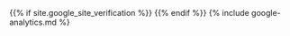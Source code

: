 <head>
    <title>{% if page.title %}{{ page.title }} | {% endif %}{{ site.title }}{% if page.title %}{% else %} | {{ site.tagline }}{% endif %}</title>
    <meta name="description" content="{% if page.excerpt %}{{ page.excerpt | strip_html | strip_newlines | truncate: 160 }}{% else %}{{ site.description }}{% endif %}">
    <meta charset="UTF-8">
    <meta name="viewport" content="width=device-width, initial-scale=1.0">
    <meta http-equiv="X-UA-Compatible" content="ie=edge">
    {{% if site.google_site_verification %}}
    <meta name="google-site-verification" content="{{ site.google_site_verification }}">
    {{% endif %}}
    <meta name="keywords" content="{{ site.keywords }}">
    <meta property="fb:app_id" content="{{ site.app_id }}">
    <!-- dns prefetch -->
    <link rel="dns-prefetch" href="//www.kikuzukikai.org/">
    <link rel="dns-prefetch" href="//stackpath.bootstrapcdn.com/">
    <link rel="dns-prefetch" href="//fonts.googleapis.com/">
    <link rel="dns-prefetch" href="//connect.facebook.net/">
    <!-- favicon -->
    <link rel="icon" href="{{ '/favicon.ico' | relative_url }}">
    <!-- rss -->
    <link rel="alternate" type="application/rss+xml" title="{{ site.title | escape }}" href="{{ '/feed.xml' | relative_url }}">
    <!-- stylesheets -->
    <link rel="stylesheet" href="//stackpath.bootstrapcdn.com/font-awesome/4.7.0/css/font-awesome.min.css" crossorigin>
    <link rel="stylesheet" href="//fonts.googleapis.com/css?family=Noto+Serif+JP:300|Noto+Sans+JP:300|Roboto:300|Ubuntu:300&display=swap">
    <link rel="stylesheet" href="{{ '/assets/css/main.css' | relative_url }}">
    {% include google-analytics.md %}
    <script type="text/javascript" src="//typesquare.com/3/tsst/script/ja/typesquare.js?5ccd4bc22e0841d784d862ecac1e02ec" charset="utf-8"></script>
  <script>
  function(){
    function checkStatus(){
      if (window.matchMedia('(prefers-color-scheme: dark)').matches) {
        changeFavicon("{{ site.url }}/favicon-white.ico");
      } else {
        changeFavicon("{{ site.url }}/favicon.ico");
      }
    }
    function changeFavicon(url){
	var l = document.getElementsByTagName("link");
	for(var i = 0; i < l.length; i++) {
	  if(l[i].getAttribute("rel") == "shortcut icon"){
	    l[i].parentNode.removeChild(l[i]);
	    break;
	  }
	}
	var m = document.createElement("link");
	m.rel = "shortcut icon";
	m.href = url;
	document.getElementsByTagName("head")[0].appendChild(m);
    }
  }();
  </script>
</head>
